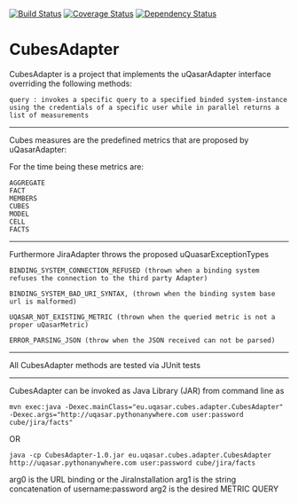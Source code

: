 [![Build Status](https://travis-ci.org/ManuDevelopia/CubesAdapter.svg?branch=master)](https://travis-ci.org/ManuDevelopia/CubesAdapter)
[![Coverage Status](https://coveralls.io/repos/ManuDevelopia/CubesAdapter/badge.svg?branch=master&service=github)](https://coveralls.io/github/ManuDevelopia/CubesAdapter?branch=master)
[![Dependency Status](https://www.versioneye.com/user/projects/5656ef30ff016c002c001cd8/badge.svg?style=flat)](https://www.versioneye.com/user/projects/5656ef30ff016c002c001cd8)

CubesAdapter
===========

CubesAdapter is a project that implements the uQasarAdapter interface overriding the following methods:

	query : invokes a specific query to a specified binded system-instance using the credentials of a specific user while in parallel returns a list of measurements

------------------------------------------------------------------------

Cubes measures are the predefined metrics that are proposed by uQasarAdapter:

For the time being these metrics are:
     
	AGGREGATE
	FACT
    MEMBERS
    CUBES
    MODEL
    CELL
    FACTS

----------------------------------------------------------------------

Furthermore JiraAdapter throws the proposed uQuasarExceptionTypes


    BINDING_SYSTEM_CONNECTION_REFUSED (thrown when a binding system refuses the connection to the third party Adapter)

    BINDING_SYSTEM_BAD_URI_SYNTAX, (thrown when the binding system base url is malformed)

    UQASAR_NOT_EXISTING_METRIC (thrown when the queried metric is not a proper uQasarMetric)
    
    ERROR_PARSING_JSON (throw when the JSON received can not be parsed)

 
 ---------------------------------------------------------------------
 
All CubesAdapter methods are tested via JUnit tests

---------------------------------------------------------------------

CubesAdapter can be invoked as Java Library (JAR) from command line as 


	mvn exec:java -Dexec.mainClass="eu.uqasar.cubes.adapter.CubesAdapter" -Dexec.args="http://uqasar.pythonanywhere.com user:password cube/jira/facts"
	
OR

	java -cp CubesAdapter-1.0.jar eu.uqasar.cubes.adapter.CubesAdapter http://uqasar.pythonanywhere.com user:password cube/jira/facts
		
 
arg0 is the URL binding or the JiraInstallation
arg1 is the string concatenation of username:password
arg2 is the desired METRIC QUERY



